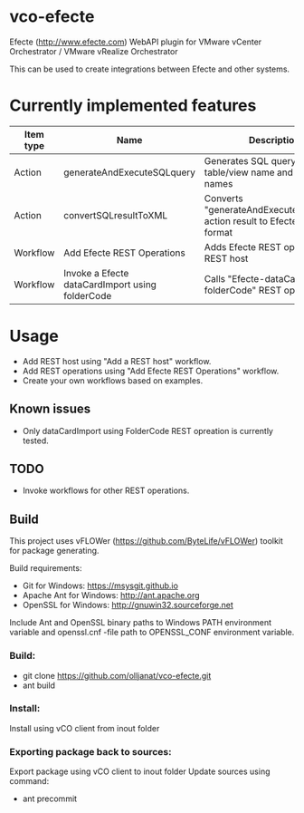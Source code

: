 # vco-efecte
Efecte (http://www.efecte.com) WebAPI plugin for VMware vCenter Orchestrator / VMware vRealize Orchestrator

This can be used to create integrations between Efecte and other systems.

# Currently implemented features
| Item type | Name | Description|
|---|---|---|
| Action | generateAndExecuteSQLquery | Generates SQL query using table/view name and column names |
| Action | convertSQLresultToXML | Converts "generateAndExecuteSQLquery" action result to Efecte WebAPI format |
| Workflow | Add Efecte REST Operations | Adds Efecte REST operations to REST host |
| Workflow | Invoke a Efecte dataCardImport using folderCode | Calls "Efecte-dataCardImport-folderCode" REST operation |

# Usage
* Add REST host using "Add a REST host" workflow.
* Add REST operations using "Add Efecte REST Operations" workflow.
* Create your own workflows based on examples.

## Known issues
* Only dataCardImport using FolderCode REST opreation is currently tested.

## TODO
* Invoke workflows for other REST operations.

## Build
This project uses vFLOWer (https://github.com/ByteLife/vFLOWer) toolkit for package generating.

Build requirements:
- Git for Windows: https://msysgit.github.io
- Apache Ant for Windows: http://ant.apache.org
- OpenSSL for Windows: http://gnuwin32.sourceforge.net

Include Ant and OpenSSL binary paths to Windows PATH environment variable
and openssl.cnf -file path to OPENSSL_CONF environment variable.

### Build:
* git clone https://github.com/olljanat/vco-efecte.git
* ant build

### Install:
Install using vCO client from inout folder

### Exporting package back to sources:
Export package using vCO client to inout folder
Update sources using command:
* ant precommit
